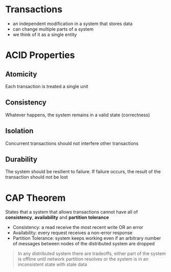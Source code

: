 # Transactions
- an independent modification in a system that stores data
- can change multiple parts of a system
- we think of it as a single entity

# ACID Properties

## Atomicity
Each transaction is treated a single unit

## Consistency
Whatever happens, the system remains in a valid state (correctness)

## Isolation
Concurrent transactions should not interfere other transactions

## Durability
The system should be resilient to failure. If failure occurs, the result of the transaction should not be lost

# CAP Theorem
States that a system that allows transactions cannot have all of **consistency**, **availability** and **partition tolerance**

- Consistency: a read receive the most recent write OR an error
- Availability: every request receives a non-error response
- Partition Tolerance: system keeps working even if an arbitrary number of messages between nodes of the distributed system are dropped

> In any distributed system there are tradeoffs, either part of the system is offline until network partition resolves or the system is in an inconsistent state with stale data